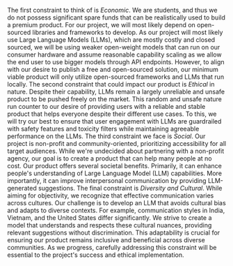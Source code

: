 The first constraint to think of is *Economic*. We are students, and thus we do not possess significant spare funds that can be realistically used to build a premium product. For our project, we will most likely depend on open-sourced libraries and frameworks to develop. As our project will most likely use Large Language Models (LLMs), which are mostly costly and closed sourced, we will be using weaker open-weight models that can run on our consumer hardware and assume reasonable capability scaling as we allow the end user to use bigger models through API endpoints. However, to align with our desire to publish a free and open-sourced solution, our minimum viable product will only utilize open-sourced frameworks and LLMs that run locally. The second constraint that could impact our product is *Ethical* in nature. Despite their capability, LLMs remain a largely unreliable and unsafe product to be pushed freely on the market. This random and unsafe nature run counter to our desire of providing users with a reliable and stable product that helps everyone despite their different use cases. To this, we will try our best to ensure that user engagement with LLMs are guardrailed with safety features and toxicity filters while maintaining agreeable performance on the LLMs. The third constraint we face is *Social*. Our project is non-profit and community-oriented, prioritizing accessibility for all target audiences. While we're undecided about partnering with a non-profit agency, our goal is to create a product that can help many people at no cost. Our product offers several societal benefits. Primarily, it can enhance people's understanding of Large Language Model (LLM) capabilities. More importantly, it can improve interpersonal communication by providing LLM-generated suggestions. The final constraint is *Diversity and Cultural*. While aiming for objectivity, we recognize that effective communication varies across cultures. Our challenge is to develop an LLM that avoids cultural bias and adapts to diverse contexts. For example, communication styles in India, Vietnam, and the United States differ significantly. We strive to create a model that understands and respects these cultural nuances, providing relevant suggestions without discrimination. This adaptability is crucial for ensuring our product remains inclusive and beneficial across diverse communities. As we progress, carefully addressing this constraint will be essential to the project's success and ethical implementation.